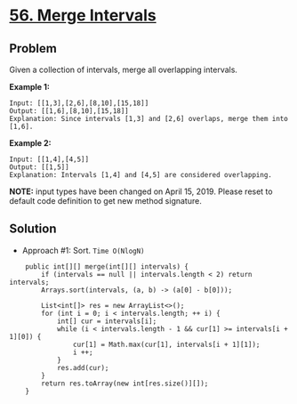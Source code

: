 # <a href='https://leetcode.com/problems/merge-intervals/'>56. Merge Intervals</a>

## Problem
Given a collection of intervals, merge all overlapping intervals.

<strong>Example 1:</strong>
```
Input: [[1,3],[2,6],[8,10],[15,18]]
Output: [[1,6],[8,10],[15,18]]
Explanation: Since intervals [1,3] and [2,6] overlaps, merge them into [1,6].
```
<strong>Example 2:</strong>
```
Input: [[1,4],[4,5]]
Output: [[1,5]]
Explanation: Intervals [1,4] and [4,5] are considered overlapping.
```

<strong>NOTE:</strong> input types have been changed on April 15, 2019. Please reset to default code definition to get new method signature.

## Solution 
- Approach #1: Sort. ```Time O(NlogN)```
```
    public int[][] merge(int[][] intervals) {
        if (intervals == null || intervals.length < 2) return intervals;
        Arrays.sort(intervals, (a, b) -> (a[0] - b[0]));
        
        List<int[]> res = new ArrayList<>();
        for (int i = 0; i < intervals.length; ++ i) {
            int[] cur = intervals[i];
            while (i < intervals.length - 1 && cur[1] >= intervals[i + 1][0]) {
                cur[1] = Math.max(cur[1], intervals[i + 1][1]);
                i ++;
            }
            res.add(cur);
        }
        return res.toArray(new int[res.size()][]);
    }
```
